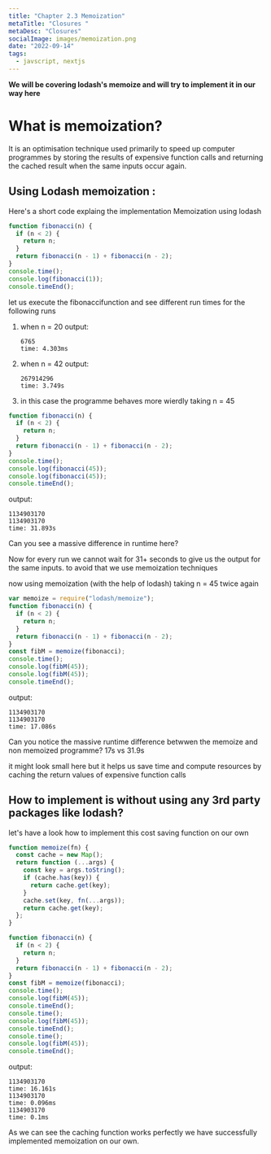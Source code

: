 ```yaml
---
title: "Chapter 2.3 Memoization"
metaTitle: "Closures "
metaDesc: "Closures"
socialImage: images/memoization.png
date: "2022-09-14"
tags:
  - javscript, nextjs
---
```


**We will be covering lodash's memoize and will try to implement it in our way here**

# What is memoization?

It is an optimisation technique used primarily to speed up computer programmes by storing the results of expensive function calls and returning the cached result when the same inputs occur again.

## Using Lodash memoization :

Here's a short code explaing the implementation Memoization using lodash

```js
function fibonacci(n) {
  if (n < 2) {
    return n;
  }
  return fibonacci(n - 1) + fibonacci(n - 2);
}
console.time();
console.log(fibonacci(1));
console.timeEnd();
```

let us execute the fibonaccifunction and see different run times for the following runs

1. when n = 20
   output:

   ```
   6765
   time: 4.303ms
   ```

2. when n = 42
   output:

   ```
   267914296
   time: 3.749s
   ```

3. in this case the programme behaves more wierdly taking n = 45

```js
function fibonacci(n) {
  if (n < 2) {
    return n;
  }
  return fibonacci(n - 1) + fibonacci(n - 2);
}
console.time();
console.log(fibonacci(45));
console.log(fibonacci(45));
console.timeEnd();
```

output:

```
1134903170
1134903170
time: 31.893s
```

Can you see a massive difference in runtime here?

Now for every run we cannot wait for 31+ seconds to give us the output for the same inputs. to avoid that we use memoization techniques

now using memoization (with the help of lodash)
taking n = 45 twice again

```js
var memoize = require("lodash/memoize");
function fibonacci(n) {
  if (n < 2) {
    return n;
  }
  return fibonacci(n - 1) + fibonacci(n - 2);
}
const fibM = memoize(fibonacci);
console.time();
console.log(fibM(45));
console.log(fibM(45));
console.timeEnd();
```

output:

```
1134903170
1134903170
time: 17.086s
```

Can you notice the massive runtime difference betwwen the memoize and non memoized programme?
17s vs 31.9s

it might look small here but it helps us save time and compute resources by caching the return values of expensive function calls

## How to implement is without using any 3rd party packages like lodash?

let's have a look how to implement this cost saving function on our own

```js
function memoize(fn) {
  const cache = new Map();
  return function (...args) {
    const key = args.toString();
    if (cache.has(key)) {
      return cache.get(key);
    }
    cache.set(key, fn(...args));
    return cache.get(key);
  };
}

function fibonacci(n) {
  if (n < 2) {
    return n;
  }
  return fibonacci(n - 1) + fibonacci(n - 2);
}
const fibM = memoize(fibonacci);
console.time();
console.log(fibM(45));
console.timeEnd();
console.time();
console.log(fibM(45));
console.timeEnd();
console.time();
console.log(fibM(45));
console.timeEnd();
```

output:

```
1134903170
time: 16.161s
1134903170
time: 0.096ms
1134903170
time: 0.1ms
```

As we can see the caching function works perfectly we have successfully implemented memoization on our own.

